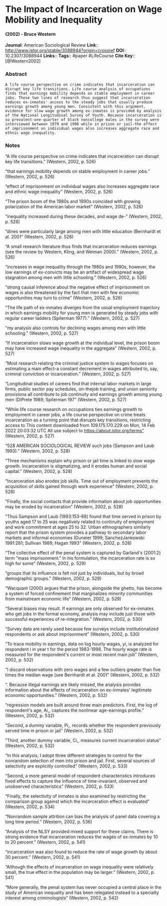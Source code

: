# The Impact of Incarceration on Wage Mobility and Inequality
#### (2002) - Bruce Western
**Journal**: American Sociological Review
**Link**:: http://www.jstor.org/stable/3088944?origin=crossref
**DOI**:: 10.2307/3088944
**Links**:: 
**Tags**:: #paper #LifeCourse 
**Cite Key**:: [@Western2002]

### Abstract

```
A life course perspective on crime indicates that incarceration can disrupt key life transitions. Life course analysis of occupations finds that earnings mobility depends on stable employment in career jobs. These two lines of research thus suggest that incarceration reduces ex-inmates' access to the steady jobs that usually produce earnings growth among young men. Consistent with this argument, evidence for slow wage growth among ex-inmates is provided by analysis of the National Longitudinal Survey of Youth. Because incarceration is so prevalent-one-quarter of black noncollege males in the survey were interviewed between 1979 and 1998 while in prison or jail-the effect of imprisonment on individual wages also increases aggregate race and ethnic wage inequality.
```

### Notes

“A life course perspective on crime indicates that incarceration can disrupt key life transitions.” (Western, 2002, p. 526)

“that earnings mobility depends on stable employment in career jobs.” (Western, 2002, p. 526)

“effect of imprisonment on individual wages also increases aggregate race and ethnic wage inequality” (Western, 2002, p. 526)

“The prison boom of the 1980s and 1990s coincided with growing polarization of the American labor market” (Western, 2002, p. 526)

“inequality increased during these decades, and wage de-” (Western, 2002, p. 526)

“dines were particularly large among men with little education (Bernhardt et al. 2001” (Western, 2002, p. 526)

“A small research literature thus finds that incarceration reduces earnings (see the review by Western, Kling, and Weiman 2000).” (Western, 2002, p. 526)

“increases in wage inequality through the 1980s and 1990s, however, the low earnings of ex-convicts may be an artifact of widespread wage stagnation among men with little schooling.” (Western, 2002, p. 526)

“strong causal inference about the negative effect of imprisonment on wages is also threatened by the fact that men with few economic opportunities may turn to crime” (Western, 2002, p. 526)

“The life path of ex-inmates diverges from the usual employment trajectory in which earnings mobility for young men is generated by steady jobs with regular career ladders (Spilerman 1977).” (Western, 2002, p. 527)

“my analysis also controls for declining wages among men with little schooling.” (Western, 2002, p. 527)

“If incarceration slows wage growth at the individual level, the prison boom may have increased wage inequality in the aggregate” (Western, 2002, p. 527)

“Most research relating the criminal justice system to wages focuses on estimating a main effect-a constant decrement in wages attributed to, say, criminal conviction or incarceration.” (Western, 2002, p. 527)

“Longitudinal studies of careers find that internal labor markets in large firms, public sector pay schedules, on-thejob training, and union seniority provisions all contribute to job continuity and earnings growth among young men (DiPrete 1989; Spilerman 197” (Western, 2002, p. 527)

“While life course research on occupations ties earnings growth to employment in career jobs, a life course perspective on crime treats incarceration as a turning point that disrupts key transitions, restricting access to This content downloaded from 109.175.170.229 on Mon, 14 Feb 2022 20:03:32 UTC All use subject to https://about.jstor.org/terms” (Western, 2002, p. 527)

“528 AMERICAN SOCIOLOGICAL REVIEW such jobs (Sampson and Laub 1993).” (Western, 2002, p. 528)

“Three mechanisms explain why prison or jail time is linked to slow wage growth. Incarceration is stigmatizing, and it erodes human and social capital.” (Western, 2002, p. 528)

“Incarceration also erodes job skills. Time out of employment prevents the acquisition of skills gained through work experience” (Western, 2002, p. 528)

“Finally, the social contacts that provide information about job opportunities may be eroded by incarceration” (Western, 2002, p. 528)

“Thus Sampson and Laub (1993:153-68) found that time served in prison by youths aged 17 to 25 was negatively related to continuity of employment and work commitment at ages 25 to 32. Urban ethnographers similarly report that the prison system provides a pathway to secondary labor markets and informal economies (Duneier 1999; SanchezJankowski 1991:281; Sullivan 1989; Hagan 1993” (Western, 2002, p. 528)

“The collective effect of the penal system is captured by Garland's (2001:2) term "mass imprisonment." In his formulation, the incarceration rate is so high for some” (Western, 2002, p. 529)

“groups that its influence is felt not just by individuals, but by broad demographic groups.” (Western, 2002, p. 529)

“Wacquant (2000) argues that the prison, alongside the ghetto, has become a system of forced confinement that marginalizes minority communities from mainstream economic life” (Western, 2002, p. 529)

“Several biases may result. If earnings are only observed for ex-inmates who get jobs in the formal economy, analysis may include just those with successful experiences of re-integration.” (Western, 2002, p. 530)

“Survey data are rarely used because few surveys include institutionalized respondents or ask about imprisonment” (Western, 2002, p. 530)

“To trace mobility in earnings, data on log hourly wages, yi, is analyzed for respondent i in year t for the period 1983-1998. The hourly wage rate is measured for the respondent's current or most recent main job” (Western, 2002, p. 532)

“I discard observations with zero wages and a few outliers greater than five times the median wage (see Bernhardt et al. 2001” (Western, 2002, p. 532)

“. Because illegal earnings are likely missed, the analysis provides information about the effects of incarceration on ex-inmates' legitimate economic opportunities.” (Western, 2002, p. 532)

“regression models are built around three main predictors. First, the log of respondent's age, Ai,, captures the nonlinear age-earnings profile.” (Western, 2002, p. 532)

“Second, a dummy variable, Pi,, records whether the respondent previously served time in prison or jail” (Western, 2002, p. 532)

“Third, another dummy variable, Ci,, measures current incarceration status” (Western, 2002, p. 532)

“In this analysis, I adopt three different strategies to control for the nonrandom selection of men into prison and jail. First, several sources of selectivity are explicitly controlled” (Western, 2002, p. 533)

“Second, a more general model of respondent characteristics introduces fixed effects to capture the influence of time-invariant, observed and unobserved characteristics” (Western, 2002, p. 533)

“Finally, the selectivity of inmates is also examined by restricting the comparison group against which the incarceration effect is evaluated” (Western, 2002, p. 534)

“Nonrandom sample attrition can bias the analysis of panel data covering a long time period.” (Western, 2002, p. 536)

“Analysis of the NLSY provided mixed support for these claims. There is strong evidence that incarceration reduces the wages of ex-inmates by 10 to 20 percent.” (Western, 2002, p. 541)

“incarceration was also found to reduce the rate of wage growth by about 30 percent.” (Western, 2002, p. 541)

“Although the effects of incarceration on wage inequality were relatively small, the true effect in the population may be larger.” (Western, 2002, p. 541)

“More generally, the penal system has never occupied a central place in the study of American inequality and has been relegated instead to a specialty interest among criminologists” (Western, 2002, p. 542)